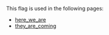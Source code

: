 This flag is used in the following pages:
 - [here_we_are](../events/here_we_are.md)
 - [they_are_coming](../events/they_are_coming.md)
